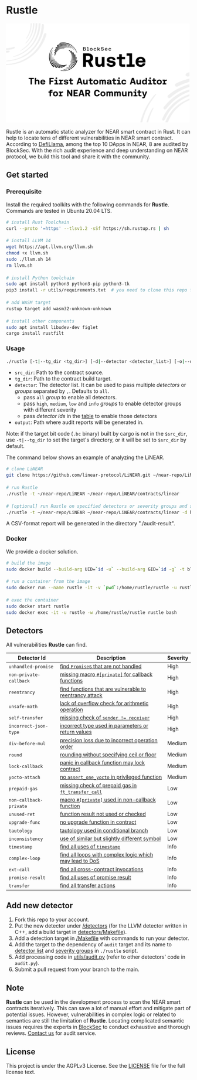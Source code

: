 # Rustle

<img src="./logo.png" alt="Rustle" width="500"/>

Rustle is an automatic static analyzer for NEAR smart contract in Rust. It can help to locate tens of different vulnerabilities in NEAR smart contract. 
According to [DefiLlama](https://defillama.com/chain/Near), among the top 10 DApps in NEAR, 8 are audited by BlockSec. With the rich audit experience and deep understanding on NEAR protocol, we build this tool and share it with the community.

## Get started

### Prerequisite

Install the required toolkits with the following commands for **Rustle**. Commands are tested in Ubuntu 20.04 LTS.

```bash
# install Rust Toolchain
curl --proto '=https' --tlsv1.2 -sSf https://sh.rustup.rs | sh

# install LLVM 14
wget https://apt.llvm.org/llvm.sh
chmod +x llvm.sh
sudo ./llvm.sh 14
rm llvm.sh

# install Python toolchain
sudo apt install python3 python3-pip python3-tk   
pip3 install -r utils/requirements.txt  # you need to clone this repo first

# add WASM target
rustup target add wasm32-unknown-unknown

# install other components
sudo apt install libudev-dev figlet
cargo install rustfilt
```

### Usage

```bash
./rustle [-t|--tg_dir <tg_dir>] [-d|--detector <detector_list>] [-o|--output <output_dir>] [-h|--help] <src_dir>
```

* `src_dir`: Path to the contract source.
* `tg_dir`: Path to the contract build target.
* `detector`: The detector list. It can be used to pass multiple *detectors* or *groups* separated by `,`. Defaults to `all`.
    * pass `all` *group* to enable all detectors.
    * pass `high`, `medium`, `low` and `info` *groups* to enable detector groups with different severity
    * pass *detector ids* in the [table](#detectors) to enable those detectors
* `output`: Path where audit reports will be generated in.

Note: if the target bit code (`.bc` binary) built by cargo is not in the `$src_dir`, use `-t|--tg_dir` to set the target's directory, or it will be set to `$src_dir` by default.

The command below shows an example of analyzing the LiNEAR.

```bash
# clone LiNEAR
git clone https://github.com/linear-protocol/LiNEAR.git ~/near-repo/LiNEAR

# run Rustle
./rustle -t ~/near-repo/LiNEAR ~/near-repo/LiNEAR/contracts/linear

# [optional] run Rustle on specified detectors or severity groups and save audit reports in `~/linear-report`
./rustle -t ~/near-repo/LiNEAR ~/near-repo/LiNEAR/contracts/linear -d high,medium,complex-loop -o ~/linear-report
```

A CSV-format report will be generated in the directory "./audit-result".

### Docker

We provide a docker solution.

```bash
# build the image
sudo docker build --build-arg UID=`id -u` --build-arg GID=`id -g` -t blocksecteam:rustle .

# run a container from the image
sudo docker run --name rustle -it -v `pwd`:/home/rustle/rustle -u rustle -w /home/rustle/rustle blocksecteam:rustle bash

# exec the container
sudo docker start rustle
sudo docker exec -it -u rustle -w /home/rustle/rustle rustle bash
```

## Detectors

All vulnerabilities **Rustle** can find.

| Detector Id            | Description                                                                                 | Severity |
| ---------------------- | ------------------------------------------------------------------------------------------- | -------- |
| `unhandled-promise`    | [find `Promise`s that are not handled](docs/detectors/unhandled-promise.md)                 | High     |
| `non-private-callback` | [missing macro `#[private]` for callback functions](docs/detectors/non-private-callback.md) | High     |
| `reentrancy`           | [find functions that are vulnerable to reentrancy attack](docs/detectors/reentrancy.md)     | High     |
| `unsafe-math`          | [lack of overflow check for arithmetic operation](docs/detectors/unsafe-math.md)            | High     |
| `self-transfer`        | [missing check of `sender != receiver`](docs/detectors/self-transfer.md)                    | High     |
| `incorrect-json-type`  | [incorrect type used in parameters or return values](docs/detectors/incorrect-json-type.md) | High     |
| `div-before-mul`       | [precision loss due to incorrect operation order](docs/detectors/div-before-mul.md)         | Medium   |
| `round`                | [rounding without specifying ceil or floor](docs/detectors/round.md)                        | Medium   |
| `lock-callback`        | [panic in callback function may lock contract](docs/detectors/lock-callback.md)             | Medium   |
| `yocto-attach`         | [no `assert_one_yocto` in privileged function](docs/detectors/yocto-attach.md)              | Medium   |
| `prepaid-gas`          | [missing check of prepaid gas in `ft_transfer_call`](docs/detectors/prepaid-gas.md)         | Low      |
| `non-callback-private` | [macro `#[private]` used in non-callback function](docs/detectors/non-callback-private.md)  | Low      |
| `unused-ret`           | [function result not used or checked](docs/detectors/unused-ret.md)                         | Low      |
| `upgrade-func`         | [no upgrade function in contract](docs/detectors/upgrade-func.md)                           | Low      |
| `tautology`            | [tautology used in conditional branch](docs/detectors/tautology.md)                         | Low      |
| `inconsistency`        | [use of similar but slightly different symbol](docs/detectors/inconsistency.md)             | Low      |
| `timestamp`            | [find all uses of `timestamp`](docs/detectors/timestamp.md)                                 | Info     |
| `complex-loop`         | [find all loops with complex logic which may lead to DoS](docs/detectors/complex-loop.md)   | Info     |
| `ext-call`             | [find all cross-contract invocations](docs/detectors/ext-call.md)                           | Info     |
| `promise-result`       | [find all uses of promise result](docs/detectors/promise-result.md)                         | Info     |
| `transfer`             | [find all transfer actions](docs/detectors/transfer.md)                                     | Info     |

## Add new detector

1. Fork this repo to your account.
2. Put the new detector under [/detectors](/detectors/) (for the LLVM detector written in C++, add a build target in [detectors/Makefile](/detectors/Makefile)).
3. Add a detection target in [/Makefile](/Makefile) with commands to run your detector.
4. Add the target to the dependency of `audit` target and its name to [detector list](/rustle#L139) and [severity groups](/rustle#L160) in `./rustle` script.
5. Add processing code in [utils/audit.py](/utils/audit.py) (refer to other detectors' code in `audit.py`).
6. Submit a pull request from your branch to the main.

## Note

**Rustle** can be used in the development process to scan the NEAR smart contracts iteratively. This can save a lot of manual effort and mitigate part of potential issues. However, vulnerabilities in complex logic or related to semantics are still the limitation of **Rustle**. Locating complicated semantic issues requires the experts in [BlockSec](https://blocksec.com/) to conduct exhaustive and thorough reviews. [Contact us](audit@blocksec.com) for audit service.

## License

This project is under the AGPLv3 License. See the [LICENSE](LICENSE) file for the full license text.

